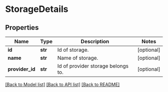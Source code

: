 # StorageDetails

## Properties
Name | Type | Description | Notes
------------ | ------------- | ------------- | -------------
**id** | **str** | Id of storage. | [optional] 
**name** | **str** | Name of storage. | [optional] 
**provider_id** | **str** | Id of provider storage belongs to. | [optional] 

[[Back to Model list]](../README.md#documentation-for-models) [[Back to API list]](../README.md#documentation-for-api-endpoints) [[Back to README]](../README.md)

